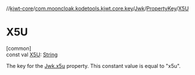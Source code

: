 //[kjwt-core](../../../../index.md)/[com.mooncloak.kodetools.kjwt.core.key](../../index.md)/[Jwk](../index.md)/[PropertyKey](index.md)/[X5U](-x5-u.md)

# X5U

[common]\
const val [X5U](-x5-u.md): [String](https://kotlinlang.org/api/latest/jvm/stdlib/kotlin/-string/index.html)

The key for the [Jwk.x5u](../x5u.md) property. This constant value is equal to &quot;x5u&quot;.
